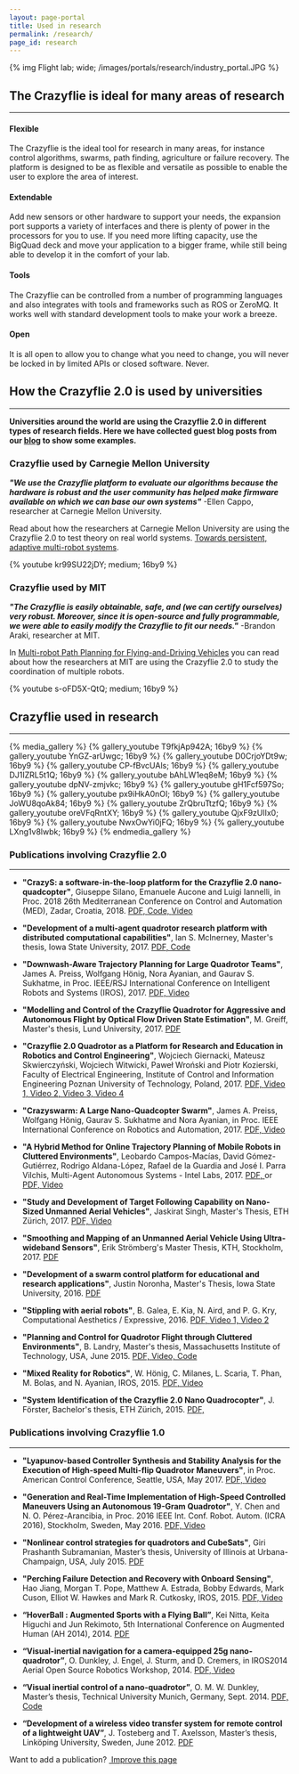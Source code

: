 ```yaml
---
layout: page-portal
title: Used in research
permalink: /research/
page_id: research
---
```


{% img Flight lab; wide; /images/portals/research/industry_portal.JPG %}

## The Crazyflie is ideal for many areas of research
---

#### Flexible

The Crazyflie is the ideal tool for research in many areas, for instance control algorithms,
swarms, path finding, agriculture or failure recovery. The platform is designed to be as
flexible and versatile as possible to enable the user to explore the area of interest.

#### Extendable

Add new sensors or other hardware to support your needs, the expansion port supports a variety
of interfaces and there is plenty of power in the processors for you to use. If you need
more lifting capacity, use the BigQuad deck and move your application to a bigger frame,
while still being able to develop it in the comfort of your lab.

#### Tools

The Crazyflie can be controlled from a number of programming languages and also integrates with
tools and frameworks such as ROS or ZeroMQ. It works well with standard development tools to make
your work a breeze.

#### Open

It is all open to allow you to change what you need to change, you will never be locked in
by limited APIs or closed software. Never.

## How the Crazyflie 2.0 is used by universities
---
__Universities around the world are using the Crazyflie 2.0 in different types of research fields. Here we have collected guest blog posts from our [blog](/blog/) to show some examples.__

### Crazyflie used by Carnegie Mellon University

__*"We use the Crazyflie platform to evaluate our algorithms because the hardware is robust and the user community has helped make firmware available on which we can base our own systems"*__
-Ellen Cappo, researcher at Carnegie Mellon University.

Read about how the researchers at Carnegie Mellon University are using the Crazyflie 2.0 to test theory on real world systems.
[Towards persistent, adaptive multi-robot systems](https://bitcraze.io/2017/06/towards-persistent-adaptive-multi-robot-systems/).

{% youtube kr99SU22jDY; medium; 16by9 %}

### Crazyflie used by MIT

__*"The Crazyflie is easily obtainable, safe, and (we can certify ourselves) very robust. Moreover, since it is open-source and fully programmable, we were able to easily modify the Crazyflie to fit our needs."*__
-Brandon Araki, researcher at MIT.

In [Multi-robot Path Planning for Flying-and-Driving Vehicles](https://bitcraze.io/2017/07/multi-robot-path-planning-for-flying-and-driving-vehicles/)
you can read about how the researchers at MIT are using the Crazyflie 2.0 to study the coordination of multiple robots.

{% youtube s-oFD5X-QtQ; medium; 16by9 %}

## Crazyflie used in research
---
{% media_gallery %}
{% gallery_youtube T9fkjAp942A; 16by9 %}
{% gallery_youtube YnGZ-arUwgc; 16by9 %}
{% gallery_youtube D0CrjoYDt9w; 16by9 %}
{% gallery_youtube CP-fBvcUAls; 16by9 %}
{% gallery_youtube DJ1IZRL5t1Q; 16by9 %}
{% gallery_youtube bAhLW1eq8eM; 16by9 %}
{% gallery_youtube dpNV-zmjvkc; 16by9 %}
{% gallery_youtube gH1Fcf597So; 16by9 %}
{% gallery_youtube px9iHkA0nOI; 16by9 %}
{% gallery_youtube JoWU8qoAk84; 16by9 %}
{% gallery_youtube ZrQbruTtzfQ; 16by9 %}
{% gallery_youtube oreVFqRntXY; 16by9 %}
{% gallery_youtube QjxF9zUlIx0; 16by9 %}
{% gallery_youtube NwxOwYi0jFQ; 16by9 %}
{% gallery_youtube LXng1v8lwbk; 16by9 %}
{% endmedia_gallery %}


### Publications involving Crazyflie 2.0
---
* **"CrazyS: a software-in-the-loop platform for the Crazyflie 2.0 nano-quadcopter"**, Giuseppe Silano, Emanuele Aucone and Luigi Iannelli, in Proc. 2018 26th Mediterranean Conference on Control and Automation (MED), Zadar, Croatia, 2018.
[PDF, ](http://home.ing.unisannio.it/iannelli/papers/pdf/2018_MED_CrazyS.pdf)
[Code, ](https://github.com/gsilano/CrazyS)
[Video](https://www.youtube.com/watch?v=pda-tuULewM)

* **"Development of a multi-agent quadrotor research platform with distributed computational capabilities"**, Ian S. McInerney, Master's thesis, Iowa State University, 2017.
[PDF, ](https://lib.dr.iastate.edu/etd/15575)
[Code](https://git.ece.iastate.edu/danc/Custom_CrazyFlie_Software/tags/McInerney_Thesis_Code)

* **"Downwash-Aware Trajectory Planning for Large Quadrotor Teams"**, James A. Preiss, Wolfgang Hönig, Nora Ayanian, and Gaurav S. Sukhatme, in Proc. IEEE/RSJ International Conference on Intelligent Robots and Systems (IROS), 2017. 
[PDF, ](http://usc-actlab.github.io/publications/Preiss_IROS2017.pdf)
[Video](http://youtu.be/YnGZ-arUwgc)

* **"Modelling and Control of the Crazyflie Quadrotor for Aggressive and Autonomous Flight by Optical Flow Driven State Estimation"**, M. Greiff, Master's thesis, Lund University, 2017.
[PDF](http://lup.lub.lu.se/student-papers/record/8905295/file/8905299.pdf)

* **"Crazyflie 2.0 Quadrotor as a Platform for Research and Education in Robotics and Control Engineering"**,
Wojciech Giernacki, Mateusz Skwierczyński, Wojciech Witwicki, Paweł Wroński and Piotr Kozierski, Faculty of Electrical Engineering, Institute of Control and Information Engineering Poznan University of Technology, Poland, 2017.
[PDF, ](/papers/giernacki_draft_crazyflie2.0.pdf)
[Video 1, ](https://www.youtube.com/watch?v=BQJHj0SBhys)
[Video 2, ](https://www.youtube.com/watch?v=c2HkxI_KMcY)
[Video 3, ](https://www.youtube.com/watch?v=3r1ks7B15AA)
[Video 4](https://www.youtube.com/watch?v=IAwlL2Y9XHA)

* **"Crazyswarm: A Large Nano-Quadcopter Swarm"**, James A. Preiss, Wolfgang Hönig, Gaurav S. Sukhatme and Nora Ayanian, in Proc. IEEE International Conference on Robotics and Automation, 2017.
[PDF, ](http://usc-actlab.github.io/publications/Preiss_ICRA2017.pdf)
[Video](https://youtu.be/ezTayb76x9U)

* **"A Hybrid Method for Online Trajectory Planning of Mobile Robots in Cluttered Environments"**,
Leobardo Campos-Macías, David Gómez-Gutiérrez, Rodrigo Aldana-López, Rafael de la Guardia and José I. Parra Vilchis, Multi-Agent Autonomous Systems - Intel Labs, 2017.
[PDF, ](http://dx.doi.org/10.1109/LRA.2017.2655145) or
[PDF, ](/papers/online-trajectory-planning-in-cluttered-environments.pdf)
[Video](https://youtu.be/DJ1IZRL5t1Q)

* **"Study and Development of Target Following Capability on Nano-Sized Unmanned Aerial Vehicles"**, Jaskirat Singh, Master's Thesis, ETH Zürich, 2017.
[PDF, ](https://drive.google.com/open?id=0B25OtRh9Sj8PYTh6MDlFZ1o2blU)
[Video](https://www.youtube.com/playlist?list=PLjVmOOHPDGkDay3pz_ElfohVTDqN4aBiS)

* **"Smoothing and Mapping of an Unmanned Aerial Vehicle Using Ultra-wideband Sensors"**, Erik Strömberg's Master Thesis, KTH, Stockholm, 2017.
[PDF](http://kth.diva-portal.org/smash/record.jsf?pid=diva2%3A1148538&dswid=390)

* **"Development of a swarm control platform for educational and research applications"**, Justin Noronha, Master's Thesis, Iowa State University, 2016.
[PDF](https://lib.dr.iastate.edu/etd/15783/)

* **"Stippling with aerial robots"**, B. Galea, E. Kia, N. Aird, and P. G. Kry, Computational Aesthetics / Expressive, 2016.
[PDF, ](http://www.cs.mcgill.ca/~kry/pubs/stippling/stippling.pdf)
[Video 1, ](https://www.youtube.com/watch?v=CP-fBvcUAls)
[Video 2](https://www.youtube.com/watch?v=N_B6Fs9U_go)

* **"Planning and Control for Quadrotor Flight through Cluttered Environments"**, B. Landry,  Master's thesis, Massachusetts Institute of Technology, USA, June 2015.
[PDF, ](http://groups.csail.mit.edu/robotics-center/public_papers/Landry15.pdf)
[Video, ](https://www.youtube.com/watch?v=v-s564NoAu0)
[Code](https://github.com/blandry/crazyflie-tools)

* **"Mixed Reality for Robotics"**, W. Hönig, C. Milanes, L. Scaria, T. Phan, M. Bolas, and N. Ayanian, IROS, 2015.
[PDF, ](http://www-bcf.usc.edu/~ayanian/files/Ayanian_IROS2015a.pdf)
[Video](https://www.youtube.com/watch?v=px9iHkA0nOI)

* **"System Identification of the Crazyflie 2.0 Nano Quadrocopter"**, J. Förster,  Bachelor's thesis, ETH Zürich, 2015.
[PDF, ](https://polybox.ethz.ch/index.php/s/20dde63ee00ffe7085964393a55a91c7)


### Publications involving Crazyflie 1.0
---
* **"Lyapunov-based Controller Synthesis and Stability Analysis for the Execution of High-speed Multi-flip Quadrotor Maneuvers"**, in Proc. American Control Conference, Seattle, USA, May 2017.
[PDF, ](http://www.uscamsl.com/Publications/Conference/ACC2017aChen.pdf)
[Video](http://www.uscamsl.com/resources/MultiFlipACC.mp4)

* **"Generation and Real-Time Implementation of High-Speed Controlled Maneuvers Using an Autonomous 19-Gram Quadrotor"**, Y. Chen and N. O. Pérez-Arancibia, in Proc. 2016 IEEE Int. Conf. Robot. Autom. (ICRA 2016), Stockholm, Sweden, May 2016. 
[PDF, ](http://www.uscamsl.com/Publications/Conference/ICRA2016.pdf)
[Video](http://www.uscamsl.com/resources/ICRA2016/MultiFlip.mp4)

* **"Nonlinear control strategies for quadrotors and CubeSats"**, Giri Prashanth Subramanian, Master’s thesis, University of Illinois at Urbana-Champaign, USA, July 2015.
[PDF](https://www.ideals.illinois.edu/bitstream/handle/2142/88078/SUBRAMANIAN-THESIS-2015.pdf?sequence=1)

* **"Perching Failure Detection and Recovery with Onboard Sensing"**, Hao Jiang, Morgan T. Pope, Matthew A. Estrada, Bobby Edwards, Mark Cuson, Elliot W. Hawkes and Mark R. Cutkosky, IROS, 2015.
[PDF, ](http://ieeexplore.ieee.org/xpl/login.jsp?tp=&arnumber=7353531&url=http%3A%2F%2Fieeexplore.ieee.org%2Fxpls%2Fabs_all.jsp%3Farnumber%3D7353531)
[Video](https://m.youtube.com/watch?v=xhtbprB5Rqs)

* **“HoverBall : Augmented Sports with a Flying Ball”**, Kei Nitta, Keita Higuchi and Jun Rekimoto, 5th International Conference on Augmented Human (AH 2014), 2014.
[PDF](https://rekimotolab.files.wordpress.com/2014/02/a13-nitta.pdf)

* **“Visual-inertial navigation for a camera-equipped 25g nano-quadrotor”**, O. Dunkley, J. Engel, J. Sturm, and D. Cremers,  in IROS2014 Aerial Open Source Robotics Workshop, 2014.
[PDF, ](https://vision.in.tum.de/_media/spezial/bib/dunkley14iros.pdf)
[Video](https://vision.in.tum.de/_media/spezial/bib/dunkley14iros.mp4)

* **“Visual inertial control of a nano-quadrotor”**, O. M. W. Dunkley, Master’s thesis, Technical University Munich, Germany, Sept. 2014.
[PDF, ](https://vision.in.tum.de/_media/spezial/bib/dunkley14msc.pdf)
[Code](https://github.com/omwdunkley/crazyflieROS)

* **“Development of a wireless video transfer system for remote control of a lightweight UAV”**, J. Tosteberg and T. Axelsson, Master’s thesis, Linköping University, Sweden, June 2012.
[PDF](http://liu.diva-portal.org/smash/get/diva2:534744/FULLTEXT01.pdf)

<div class="col-md-12">
  <p class="text-right">Want to add a publication? <a href="https://github.com/bitcraze/bitcraze-website/edit/master/src/{{page.path}}"><i class="fa fa-pencil"></i> &nbsp;Improve this page</a></p>
</div>
